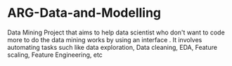 # ARG-Data-and-Modelling
Data Mining Project that aims to help data scientist who don't want to code more to do the data mining works by using an interface . It involves automating tasks such like data exploration, Data cleaning, EDA, Feature scaling, Feature Engineering, etc
